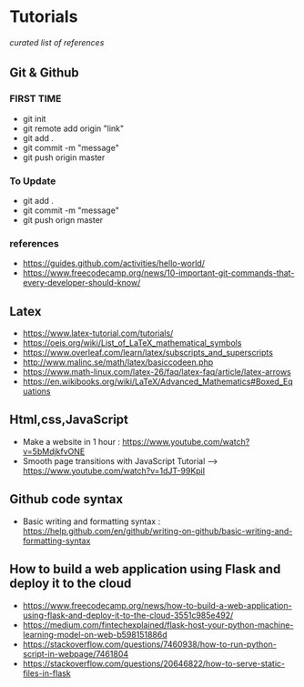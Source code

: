 # Tutorials
###### curated list of references

## Git & Github
### FIRST TIME <br>
- git init <br>
- git remote add origin "link" <br>
- git add . <br>
- git commit -m "message" <br>
- git push origin master <br>
### To Update <br>
- git add . <br>
- git commit -m "message" <br>
- git push orign master <br>
### references
- https://guides.github.com/activities/hello-world/
- https://www.freecodecamp.org/news/10-important-git-commands-that-every-developer-should-know/
## Latex
- https://www.latex-tutorial.com/tutorials/
- https://oeis.org/wiki/List_of_LaTeX_mathematical_symbols
- https://www.overleaf.com/learn/latex/subscripts_and_superscripts
- http://www.malinc.se/math/latex/basiccodeen.php
- https://www.math-linux.com/latex-26/faq/latex-faq/article/latex-arrows
- https://en.wikibooks.org/wiki/LaTeX/Advanced_Mathematics#Boxed_Equations
## Html,css,JavaScript
- Make a website in 1 hour : https://www.youtube.com/watch?v=5bMdjkfvONE
- Smooth page transitions with JavaScript Tutorial -->
https://www.youtube.com/watch?v=1dJT-99KpiI

## Github code syntax
- Basic writing and formatting syntax : https://help.github.com/en/github/writing-on-github/basic-writing-and-formatting-syntax

## How to build a web application using Flask and deploy it to the cloud
- https://www.freecodecamp.org/news/how-to-build-a-web-application-using-flask-and-deploy-it-to-the-cloud-3551c985e492/
- https://medium.com/fintechexplained/flask-host-your-python-machine-learning-model-on-web-b598151886d
- https://stackoverflow.com/questions/7460938/how-to-run-python-script-in-webpage/7461804
- https://stackoverflow.com/questions/20646822/how-to-serve-static-files-in-flask

